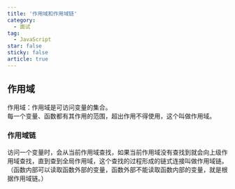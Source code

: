 ```yaml
---
title: '作用域和作用域链'
category:
  - 面试
tag:
  - JavaScript
star: false
sticky: false  
article: true
---
```


## 作用域

作用域：作用域是可访问变量的集合。  
每一个变量、函数都有其作用的范围，超出作用不得使用，这个叫做作用域。
  
### 作用域链

访问一个变量时，会从当前作用域查找，如果当前作用域没有查找到就会向上级作用域查找，直到查到全局作用域，这个查找的过程形成的链式连接叫做作用域链。
（函数内部可以读取函数外部的变量，函数外部不能读取函数内部的变量，就是根据作用域链。）
